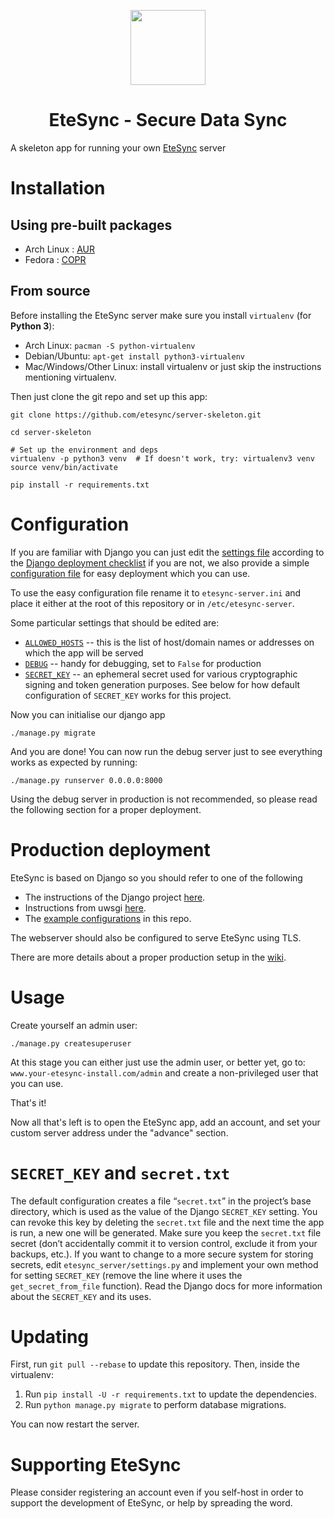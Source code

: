 <p align="center">
  <img width="120" src="icon.svg" />
  <h1 align="center">EteSync - Secure Data Sync</h1>
</p>

A skeleton app for running your own [EteSync](https://www.etesync.com) server

# Installation

## Using pre-built packages

* Arch Linux : [AUR](https://aur.archlinux.org/packages/etesync-server)
* Fedora     : [COPR](https://copr.fedorainfracloud.org/coprs/daftaupe/etesync)

## From source

Before installing the EteSync server make sure you install `virtualenv` (for **Python 3**):

* Arch Linux: `pacman -S python-virtualenv`
* Debian/Ubuntu: `apt-get install python3-virtualenv`
* Mac/Windows/Other Linux: install virtualenv or just skip the instructions mentioning virtualenv.

Then just clone the git repo and set up this app:

```
git clone https://github.com/etesync/server-skeleton.git

cd server-skeleton

# Set up the environment and deps
virtualenv -p python3 venv  # If doesn't work, try: virtualenv3 venv
source venv/bin/activate

pip install -r requirements.txt
```

# Configuration

If you are familiar with Django you can just edit the [settings file](etesync_server/settings.py)
according to the [Django deployment checklist](https://docs.djangoproject.com/en/dev/howto/deployment/checklist/)
if you are not, we also provide a simple [configuration file](etesync-server.ini.example)
for easy deployment which you can use.

To use the easy configuration file rename it to `etesync-server.ini` and place it either at the root of this repository or in `/etc/etesync-server`.

Some particular settings that should be edited are:
  * [`ALLOWED_HOSTS`](https://docs.djangoproject.com/en/1.11/ref/settings/#std:setting-ALLOWED_HOSTS)
    -- this is the list of host/domain names or addresses on which the app
will be served
  * [`DEBUG`](https://docs.djangoproject.com/en/1.11/ref/settings/#debug)
    -- handy for debugging, set to `False` for production
  * [`SECRET_KEY`](https://docs.djangoproject.com/en/1.11/ref/settings/#std:setting-SECRET_KEY)
    -- an ephemeral secret used for various cryptographic signing and token
generation purposes. See below for how default configuration of
`SECRET_KEY` works for this project.

Now you can initialise our django app

```
./manage.py migrate
```

And you are done! You can now run the debug server just to see everything works as expected by running:

```
./manage.py runserver 0.0.0.0:8000
```

Using the debug server in production is not recommended, so please read the following section for a proper deployment.

# Production deployment

EteSync is based on Django so you should refer to one of the following
  * The instructions of the Django project [here](https://docs.djangoproject.com/en/2.2/howto/deployment/wsgi/).
  * Instructions from uwsgi [here](http://uwsgi-docs.readthedocs.io/en/latest/tutorials/Django_and_nginx.html).
  * The [example configurations](example-configs) in this repo.

The webserver should also be configured to serve EteSync using TLS.

There are more details about a proper production setup in the [wiki](https://github.com/etesync/server-skeleton/wiki).
  
# Usage

Create yourself an admin user:

```
./manage.py createsuperuser
```

At this stage you can either just use the admin user, or better yet, go to: ```www.your-etesync-install.com/admin```
and create a non-privileged user that you can use.

That's it!

Now all that's left is to open the EteSync app, add an account, and set your custom server address under the "advance" section.

# `SECRET_KEY` and `secret.txt`

The default configuration creates a file “`secret.txt`” in the project’s
base directory, which is used as the value of the Django `SECRET_KEY`
setting. You can revoke this key by deleting the `secret.txt` file and the
next time the app is run, a new one will be generated. Make sure you keep
the `secret.txt` file secret (don’t accidentally commit it to version
control, exclude it from your backups, etc.). If you want to change to a
more secure system for storing secrets, edit `etesync_server/settings.py`
and implement your own method for setting `SECRET_KEY` (remove the line
where it uses the `get_secret_from_file` function).  Read the Django docs
for more information about the `SECRET_KEY` and its uses.

# Updating

First, run `git pull --rebase` to update this repository.
Then, inside the virtualenv:
1. Run `pip install -U -r requirements.txt` to update the dependencies.
2. Run `python manage.py migrate` to perform database migrations.

You can now restart the server.

# Supporting EteSync

Please consider registering an account even if you self-host in order to support the development of EteSync, or help by spreading the word.
